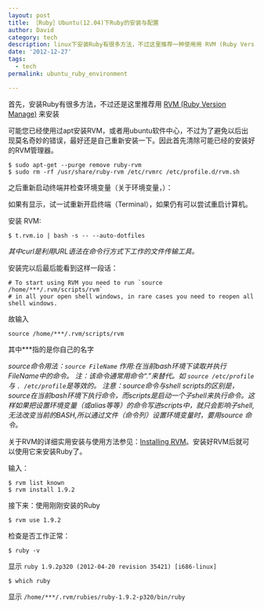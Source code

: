 ```yaml
---
layout: post
title: ［Ruby］Ubuntu(12.04)下Ruby的安装与配置
author: David
category: tech
description: linux下安装Ruby有很多方法，不过这里推荐一种使用用 RVM (Ruby Version Manage) 来安装的方法。
date: '2012-12-27'
tags:
  - tech
permalink: ubuntu_ruby_environment

---
```


首先，安装Ruby有很多方法，不过还是这里推荐用 [RVM (Ruby Version Manage)][RVM] 来安装

可能您已经使用过apt安装RVM，或者用ubuntu软件中心，不过为了避免以后出现莫名奇妙的错误，最好还是自己重新安装一下。因此首先清除可能已经的安装好的RVM管理器。
    
    $ sudo apt-get --purge remove ruby-rvm 
    $ sudo rm -rf /usr/share/ruby-rvm /etc/rvmrc /etc/profile.d/rvm.sh 

之后重新启动终端并检查环境变量（关于环境变量，）：

如果有显示，试一试重新开启终端（Terminal），如果仍有可以尝试重启计算机。

安装 RVM:

    $ t.rvm.io | bash -s -- --auto-dotfiles 

*其中curl是利用URL语法在命令行方式下工作的文件传输工具。*

安装完以后最后能看到这样一段话：

    # To start using RVM you need to run `source /home/***/.rvm/scripts/rvm`
    # in all your open shell windows, in rare cases you need to reopen all shell windows.

故输入

    source /home/***/.rvm/scripts/rvm 

其中***指的是你自己的名字

*source命令用法：`source FileName` 作用:在当前bash环境下读取并执行FileName中的命令。 注：该命令通常用命令“.”来替代。如 `source /etc/profile` 与 `. /etc/profile`是等效的。 注意：source命令与shell scripts的区别是，source在当前bash环境下执行命令，而scripts是启动一个子shell来执行命令。这样如果把设置环境变量（或alias等等）的命令写进scripts中，就只会影响子shell,无法改变当前的BASH,所以通过文件（命令列）设置环境变量时，要用source 命令。*

关于RVM的详细实用安装与使用方法参见：[Installing RVM][]。安装好RVM后就可以使用它来安装Ruby了。

输入：

    $ rvm list known 
    $ rvm install 1.9.2 

接下来：使用刚刚安装的Ruby

    $ rvm use 1.9.2 

检查是否工作正常：

    $ ruby -v 

显示 `ruby 1.9.2p320 (2012-04-20 revision 35421) [i686-linux]`

    $ which ruby 

显示 `/home/***/.rvm/rubies/ruby-1.9.2-p320/bin/ruby`

[Installing RVM]: https://rvm.io/rvm/install/
[RVM]: http://ruby-china.org/wiki/rvm-guide

<script type="text/javascript">
     $('pre').addClass('prettyprint linenums')
</script>

<script src="https://google-code-prettify.googlecode.com/svn/loader/run_prettify.js?skin=sunburst"></script>
